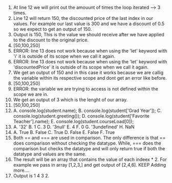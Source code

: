 1. At line 12 we will print out the amouunt of times 
   the loop iterated --> 3 times.
2. Line 12 will return 150, the discounted price of the last index in our values.
    For example our last value is 300 and we have a discount of 0.5 so we
    expect to get an output of 150.
3. Output is 150, This is the value we should receive after we have 
    applied to the discount to the original price.
4. [50,100,250]
5. ERROR: line 13 does not work because when using the 'let' keyword 
    with 'i' it is outside of its scope when we call it again.
6. ERROR: line 13 does not work because when using the 'let' keyword 
    with 'discountedPrice' it is outside of its scope when we call it again.
7. We get an output of 150 and in this case it works because we are callig
    the variable within its respective scope and dont get an error
    like before.
8. [50,100,250]
9. ERROR: the variable we are trying to access is not defined within the
    scope we are in.
10. We get an output of 3 which is the lenght of our array.
11. [50,100,250]
12. A. console.log(student.name);
    B. console.log(student['Grad Year']);
    C. console.log(student.greeting());
    D. console.log(student['Favorite Teacher'].name);
    E. console.log(student.courseLoad[0]);
13. A. '32'
    B. 1
    C. 3
    D. '3null'
    E. 4
    F. 0
    G. '3undefined'
    H. NaN
14. A. True
    B. False
    C. True
    D. False
    E. False
    F. True
15. Both == and === are used in comparison. The only difference is 
    that == does comparison without checking the datatype. While,
    === does the comparison but checks the datatype and will only
    return true if both the datatype and values are the same.
16. The result will be an array that contains the value of each indeex * 2. 
    For example we pass in array [1,2,3,] and get output of [2,4,6]. KEEP Adding more....
17. Output is 1 4 3 2.

    

